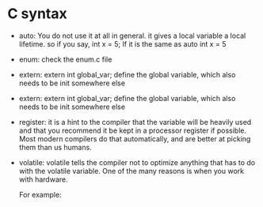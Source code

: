 # C syntax 

* auto: You do not use it at all in general. it gives a local variable a local lifetime. so if you say, int x = 5; 
        If it is the same as auto int x = 5
* enum: check the enum.c file
* extern: extern int global_var; define the global variable, which also needs to be init somewhere else
* extern: extern int global_var; define the global variable, which also needs to be init somewhere else
* register: it is a hint to the compiler that the variable will be heavily used and that you recommend it be kept in a processor register if possible. Most modern compilers do that automatically, and are better at picking them than us humans.
* volatile: volatile tells the compiler not to optimize anything that has to do with the volatile variable. One of the many reasons is when you work with hardware. 

   For example:


